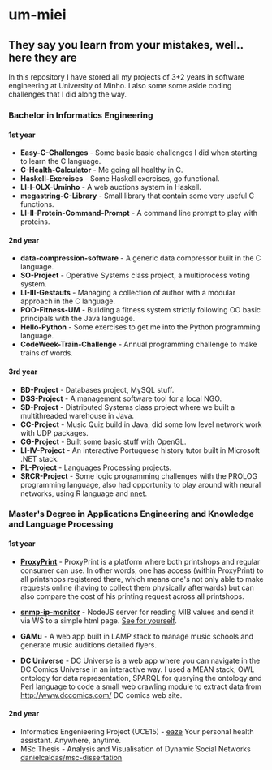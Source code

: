 # um-miei

## They say you learn from your mistakes, well.. here they are

In this repository I have stored all my projects of 3+2 years in software engineering at University of Minho. I also some some aside
coding challenges that I did along the way.

### Bachelor in Informatics Engineering

#### 1st year
- **Easy-C-Challenges** - Some basic basic challenges I did when starting to learn the C language.
- **C-Health-Calculator** - Me going all healthy in C.
- **Haskell-Exercises** - Some Haskell exercises, go functional.
- **LI-I-OLX-Uminho** - A web auctions system in Haskell.
- **megastring-C-Library** - Small library that contain some very useful C functions.
- **LI-II-Protein-Command-Prompt** - A command line prompt to play with proteins.

#### 2nd year

- **data-compression-software** - A generic data compressor built in the C language.
- **SO-Project** - Operative Systems class project, a multiprocess voting system.
- **LI-III-Gestauts** - Managing a collection of author with a modular approach in the C language.
- **POO-Fitness-UM** - Building a fitness system strictly following OO basic principals with the Java language.
- **Hello-Python** - Some exercises to get me into the Python programming language.
- **CodeWeek-Train-Challenge** - Annual programming challenge to make trains of words.

#### 3rd year
- **BD-Project** - Databases project, MySQL stuff.
- **DSS-Project** - A management software tool for a local NGO.
- **SD-Project** - Distributed Systems class project where we built a multithreaded warehouse in Java.
- **CC-Project** - Music Quiz build in Java, did some low level network work with UDP packages.
- **CG-Project** - Built some basic stuff with OpenGL.
- **LI-IV-Project** - An interactive Portuguese history tutor built in Microsoft .NET stack.
- **PL-Project** - Languages Processing projects.
- **SRCR-Project** - Some logic programming challenges with the PROLOG programming language, also had opportunity to
play around with neural networks, using R language and [nnet](https://cran.r-project.org/web/packages/nnet/index.html).

### Master's Degree in Applications Engineering and Knowledge and Language Processing

#### 1st year

- **[ProxyPrint](https://github.com/ProxyPrint)** - ProxyPrint is a platform where both printshops and regular consumer can use. In other words, one has access (within ProxyPrint) to all printshops registered there, which means one's not only able to make requests online (having to collect them physically afterwards) but can also compare the cost of his printing request across all printshops.

- **[snmp-ip-monitor](https://www.youtube.com/watch?v=AYjA4TGCic8)** - NodeJS server for reading MIB values and send it via WS to a simple html page. [See for yourself](https://www.youtube.com/watch?v=AYjA4TGCic8).

- **GAMu** - A web app built in LAMP stack to manage music schools and generate music auditions detailed flyers.

- **DC Universe** - DC Universe is a web app where you can navigate in the DC Comics Universe in an interactive way. I used a MEAN stack, OWL ontology for data representation, SPARQL for querying the ontology and Perl language to code a small web crawling module
to extract data from http://www.dccomics.com/ DC comics web site.

#### 2nd year
- Informatics Engenieering Project (UCE15) - [eaze](http://eazeapp.co/) Your personal health assistant. Anywhere, anytime.
- MSc Thesis - Analysis and Visualisation of Dynamic Social Networks [danielcaldas/msc-dissertation](https://github.com/danielcaldas/msc-dissertation)
